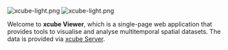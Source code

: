 ![xcube-light.png](../src/resources/xcube-light.png#light-mode-only)
![xcube-light.png](../src/resources/xcube-dark.png#dark-mode-only)

Welcome to **xcube Viewer**, which is a single-page
web application that provides tools to visualise and analyse multitemporal 
spatial datasets. The data is provided via [xcube Server](https://xcube.readthedocs.io/en/latest/webapi.html).
